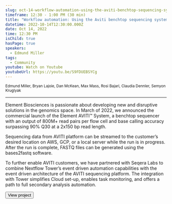 ```yaml
---
slug: oct-14-workflow-automation-using-the-aviti-benchtop-sequencing-system-and-nextflow-tower
timeframe: 12:30 - 1:00 PM (30 min)
title: "Workflow automation: Using the Aviti benchtop sequencing system and Nextflow Tower"
datetime: 2022-10-14T12:30:00.000Z
date: Oct 14, 2022
time: 12:30 PM
isChild: true
hasPage: true
speakers:
  - Edmund Miller
tags:
  - Community
youtube: Watch on Youtube
youtubeUrl: https://youtu.be/S9FDUEBSYCg
---
```

<div className="mb-4">
  <small className="typo-small">
    Edmund Miller, Bryan Lajoie, Dan McKean, Max Mass, Rosi Bajari, Claudia Dennler, Semyon Kruglyak
  </small>
</div>

<hr className="border-t border-gray-50 mb-4 opacity-20" />

Element Biosciences is passionate about developing new and disruptive solutions in the genomics space.  In March of 2022, we announced the commercial launch of the Element AVITI™ System, a benchtop sequencer with an output of 800M+ read pairs per flow cell and base calling accuracy surpassing 90% Q30 at a 2x150 bp read length.

Sequencing data from AVITI platform can be streamed to the customer’s desired location on AWS, GCP, or a local server while the run is in progress.  After the run is complete, FASTQ files can be generated using the bases2fastq software.

To further enable AVITI customers, we have partnered with Seqera Labs to combine Nextflow Tower’s event driven automation capabilities with the event driven architecture of the AVITI sequencing platform.  The integration with Tower simplifies Cloud set-up, enables task monitoring, and offers a path to full secondary analysis automation.

<div>
  <Button to="https://www.elementbiosciences.com/blog" variant="secondary" size="md" arrow>
    View project
  </Button>
</div>
